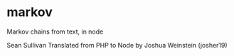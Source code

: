 # markov
Markov chains from text, in node

Sean Sullivan
Translated from PHP to Node by Joshua Weinstein (josher19)
